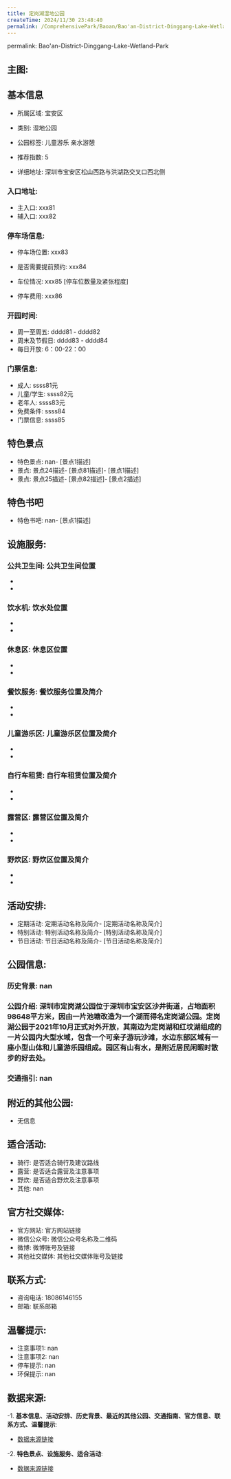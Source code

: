 ```yaml
---
title: 定岗湖湿地公园
createTime: 2024/11/30 23:48:40
permalink: /ComprehensivePark/Baoan/Bao'an-District-Dinggang-Lake-Wetland-Park/
---
```

permalink: Bao'an-District-Dinggang-Lake-Wetland-Park
<!-- ## 游玩路径: -->

## 主图:
<ImageCard
image="https://cgj.sz.gov.cn/img/4/4005/4005807/10774897.jpg"
title= "定岗湖湿地公园"
description= "深圳市定岗湖公园位于深圳市宝安区沙井街道，占地面积98648平方米，因由一片池塘改造为一个湖而得名定岗湖公园。定岗湖公园于2021年10月正式对外开放，其南边为"
date="2024/11/30"
href="/"
author="深圳公园"
/>

## 基本信息

- 所属区域: 宝安区

- 类别: 湿地公园

- 公园标签: 儿童游乐 亲水游憩

- 推荐指数: 5

- 详细地址: 深圳市宝安区松山西路与洪湖路交叉口西北侧

### 入口地址:
- 主入口: xxx81
- 辅入口: xxx82
### 停车场信息:
- 停车场位置: xxx83

- 是否需要提前预约: xxx84

- 车位情况: xxx85 [停车位数量及紧张程度]

- 停车费用: xxx86

### 开园时间:
- 周一至周五: dddd81 - dddd82
- 周末及节假日: dddd83 - dddd84
- 每日开放: 6：00-22：00

### 门票信息:
- 成人: ssss81元
- 儿童/学生: ssss82元
- 老年人: ssss83元
- 免费条件: ssss84
- 门票信息: ssss85
## 特色景点
- 特色景点: nan- [景点1描述]
- 景点: 景点24描述- [景点81描述]- [景点1描述]
- 景点: 景点25描述- [景点82描述]- [景点2描述]
## 特色书吧
- 特色书吧: nan- [景点1描述]
## 设施服务:
### 公共卫生间: 公共卫生间位置
- 
- 
### 饮水机: 饮水处位置
- 
- 
### 休息区: 休息区位置
- 
- 
### 餐饮服务: 餐饮服务位置及简介
- 
- 
### 儿童游乐区: 儿童游乐区位置及简介
- 
- 
### 自行车租赁: 自行车租赁位置及简介
- 
- 
### 露营区: 露营区位置及简介
- 
- 
### 野炊区: 野炊区位置及简介

- 
- 
## 活动安排:
- 定期活动: 定期活动名称及简介- [定期活动名称及简介]
- 特别活动: 特别活动名称及简介- [特别活动名称及简介]
- 节日活动: 节日活动名称及简介- [节日活动名称及简介]
## 公园信息:
### 历史背景: nan
### 公园介绍: 深圳市定岗湖公园位于深圳市宝安区沙井街道，占地面积98648平方米，因由一片池塘改造为一个湖而得名定岗湖公园。定岗湖公园于2021年10月正式对外开放，其南边为定岗湖和红坟湖组成的一片公园内大型水域，包含一个可亲子游玩沙滩，水边东部区域有一座小型山体和儿童游乐园组成。园区有山有水，是附近居民闲暇时散步的好去处。
### 交通指引: nan

## 附近的其他公园:
- 无信息

## 适合活动:
- 骑行: 是否适合骑行及建议路线
- 露营: 是否适合露营及注意事项
- 野炊: 是否适合野炊及注意事项
- 其他: nan

## 官方社交媒体:
- 官方网站: 官方网站链接
- 微信公众号: 微信公众号名称及二维码
- 微博: 微博账号及链接
- 其他社交媒体: 其他社交媒体账号及链接

## 联系方式:
- 咨询电话: 18086146155
- 邮箱: 联系邮箱

## 温馨提示:
- 注意事项1: nan
- 注意事项2: nan
- 停车提示: nan
- 环保提示: nan

## 数据来源:
-1. **基本信息、活动安排、历史背景、最近的其他公园、交通指南、官方信息、联系方式、温馨提示**:
- [数据来源链接](https://cgj.sz.gov.cn/xsmh/gysz/csgy/content/post_10774897.html)

-2. **特色景点、设施服务、适合活动**:
- [数据来源链接](https://cgj.sz.gov.cn/xsmh/gysz/csgy/content/post_10774897.html)

